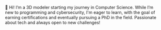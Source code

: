 👋 Hi! I’m a 3D modeler starting my journey in Computer Science. While I’m new to programming and cybersecurity, I'm eager to learn, with the goal of earning certifications and eventually pursuing a PhD in the field. Passionate about tech and always open to new challenges!
<!---
AngelAVazquezJ/AngelAVazquezJ is a ✨ special ✨ repository because its `README.md` (this file) appears on your GitHub profile.
You can click the Preview link to take a look at your changes.
--->
